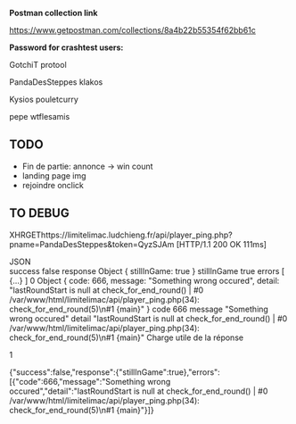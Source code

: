 **Postman collection link**

https://www.getpostman.com/collections/8a4b22b55354f62bb61c

**Password for crashtest users:**

GotchiT
protool

PandaDesSteppes
klakos

Kysios
pouletcurry

pepe
wtflesamis

## TODO

* Fin de partie: annonce → win count
* landing page img
* rejoindre onclick


## TO DEBUG

XHRGEThttps://limitelimac.ludchieng.fr/api/player_ping.php?pname=PandaDesSteppes&token=QyzSJAm
[HTTP/1.1 200 OK 111ms]

	
JSON	
success	false
response	Object { stillInGame: true }
stillInGame	true
errors	[ {…} ]
0	Object { code: 666, message: "Something wrong occured", detail: "lastRoundStart is null at check_for_end_round() | #0 /var/www/html/limitelimac/api/player_ping.php(34): check_for_end_round(5)\n#1 {main}" }
code	666
message	"Something wrong occured"
detail	"lastRoundStart is null at check_for_end_round() | #0 /var/www/html/limitelimac/api/player_ping.php(34): check_for_end_round(5)\n#1 {main}"
Charge utile de la réponse	

1

{"success":false,"response":{"stillInGame":true},"errors":[{"code":666,"message":"Something wrong occured","detail":"lastRoundStart is null at check_for_end_round() | #0 \/var\/www\/html\/limitelimac\/api\/player_ping.php(34): check_for_end_round(5)\n#1 {main}"}]}

